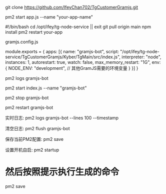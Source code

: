git clone https://github.com/IfeyChan702/TgCustomerGramjs.git

pm2 start app.js --name "your-app-name"

#!/bin/bash
cd /opt/ifey/tg-node-service || exit
git pull origin main
npm install
pm2 restart your-app




gramjs.config.js

module.exports = {
apps: [{
name: "gramjs-bot",
script: "/opt/ifey/tg-node-service/TgCustomerGramjs/Kyber/TgMain/src/index.js",
interpreter: "node",
instances: 1,
autorestart: true,
watch: false,
max_memory_restart: "1G",
env: {
NODE_ENV: "development",
// 其他GramJS需要的环境变量
}
}]
}


pm2 logs gramjs-bot

pm2 start index.js --name "gramjs-bot"

pm2 stop gramjs-bot

pm2 restart gramjs-bot


实时日志:
pm2 logs gramjs-bot --lines 100 --timestamp

清空日志:
pm2 flush gramjs-bot

保存当前PM2配置:
pm2 save

设置开机自启:
pm2 startup
# 然后按照提示执行生成的命令
pm2 save

